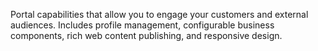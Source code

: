 Portal capabilities that allow you to engage your customers and external audiences. Includes profile management, configurable business components, rich web content publishing, and responsive design.